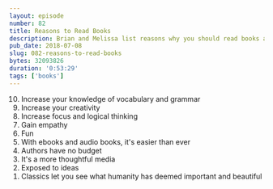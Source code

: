 ```yaml
---
layout: episode
number: 82
title: Reasons to Read Books
description: Brian and Melissa list reasons why you should read books and end with a challenge to the listeners!
pub_date: 2018-07-08
slug: 082-reasons-to-read-books
bytes: 32093826
duration: '0:53:29'
tags: ['books']
---
```

<ol reversed>
<li>Increase your knowledge of vocabulary and grammar</li>
<li>Increase your creativity</li>
<li>Increase focus and logical thinking</li>
<li>Gain empathy</li>
<li>Fun</li>
<li>With ebooks and audio books, it's easier than ever </li>
<li>Authors have no budget</li>
<li>It's a more thoughtful media</li>
<li>Exposed to ideas</li>
<li>Classics let you see what humanity has deemed important and beautiful</li>
</ol>